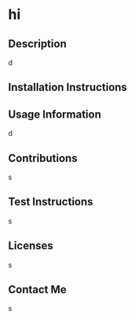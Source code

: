 
# hi

## Description
d

## Installation Instructions


## Usage Information
d

## Contributions
s

## Test Instructions
s

## Licenses
s

## Contact Me
s

